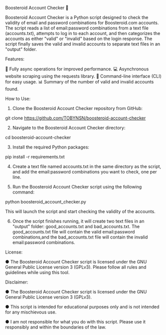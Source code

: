 Boosteroid Account Checker 🚀

Boosteroid Account Checker is a Python script designed to check the validity of email and password combinations for Boosteroid.com accounts. The script reads a list of email:password combinations from a text file (accounts.txt), attempts to log in to each account, and then categorizes the accounts as either "valid" or "invalid" based on the login response. The script finally saves the valid and invalid accounts to separate text files in an "output" folder.

Features:

🚀 Fully async operations for improved performance. 💻 Asynchronous website scraping using the requests library. 📝 Command-line interface (CLI) for easy usage. 📊 Summary of the number of valid and invalid accounts found.

How to Use:

1. Clone the Boosteroid Account Checker repository from GitHub:

git clone https://github.com/TOBYNSN/boosteroid-account-checker

2. Navigate to the Boosteroid Account Checker directory:

cd boosteroid-account-checker

3. Install the required Python packages:

pip install -r requirements.txt

4. Create a text file named accounts.txt in the same directory as the script, and add the email:password combinations you want to check, one per line.

5. Run the Boosteroid Account Checker script using the following command:

python boosteroid_account_checker.py  

This will launch the script and start checking the validity of the accounts.

6. Once the script finishes running, it will create two text files in an "output" folder: good_accounts.txt and bad_accounts.txt.
The good_accounts.txt file will contain the valid email:password
combinations,and the bad_accounts.txt file will contain the invalid email:password combinations.

License:

● The Boosteroid Account Checker script is licensed under the GNU General Public License version 3 (GPLv3). 
  Please follow all rules and guidelines while using this tool.


Disclaimer:

● The Boosteroid Account Checker script is licensed under the GNU General Public License version 3 (GPLv3).

● This script is intended for educational purposes only and is not intended for any mischievous use.

● I am not responsible for what you do with this script. Please use it responsibly and within the boundaries of the law.
